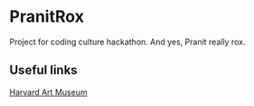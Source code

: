 # PranitRox
Project for coding culture hackathon. And yes, Pranit really rox.

## Useful links

[Harvard Art Museum](https://www.harvardartmuseums.org/)

